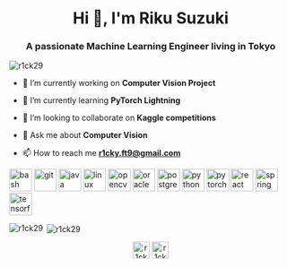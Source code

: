 <h1 align="center">Hi 👋, I'm Riku Suzuki</h1>
<h3 align="center">A passionate Machine Learning Engineer living in Tokyo</h3>

<p align="left"> <img src="https://komarev.com/ghpvc/?username=r1ck29" alt="r1ck29" /> </p>

- 🔭 I’m currently working on **Computer Vision Project**

- 🌱 I’m currently learning **PyTorch Lightning**

- 👯 I’m looking to collaborate on **Kaggle competitions**

- 💬 Ask me about **Computer Vision**

- 📫 How to reach me **r1cky.ft9@gmail.com**

<p align="left"><img src="https://www.vectorlogo.zone/logos/gnu_bash/gnu_bash-icon.svg" alt="bash" width="40" height="40"/> <img src="https://www.vectorlogo.zone/logos/git-scm/git-scm-icon.svg" alt="git" width="40" height="40"/> <img src="https://www.vectorlogo.zone/logos/java/java-icon.svg" alt="java" width="40" height="40"/> <img src="https://www.vectorlogo.zone/logos/linux/linux-icon.svg" alt="linux" width="40" height="40"/> <img src="https://www.vectorlogo.zone/logos/opencv/opencv-icon.svg" alt="opencv" width="40" height="40"/> <img src="https://www.vectorlogo.zone/logos/oracle/oracle-icon.svg" alt="oracle" width="40" height="40"/> <img src="https://www.vectorlogo.zone/logos/postgresql/postgresql-icon.svg" alt="postgresql" width="40" height="40"/> <img src="https://www.vectorlogo.zone/logos/python/python-icon.svg" alt="python" width="40" height="40"/> <img src="https://www.vectorlogo.zone/logos/pytorch/pytorch-icon.svg" alt="pytorch" width="40" height="40"/> <img 
src="https://www.vectorlogo.zone/logos/reactjs/reactjs-icon.svg"  alt="react" width="40" height="40"/> <img src="https://www.vectorlogo.zone/logos/springio/springio-icon.svg" alt="spring" width="40" height="40"/> <img src="https://www.vectorlogo.zone/logos/tensorflow/tensorflow-icon.svg" alt="tensorflow" width="40" height="40"/></p><p><img align="left" src="https://github-readme-stats.vercel.app/api/top-langs/?username=r1ck29&layout=compact&hide=html" alt="r1ck29" /></p>

<p>&nbsp;<img align="center" src="https://github-readme-stats.vercel.app/api?username=r1ck29&show_icons=true" alt="r1ck29" /></p>

<p align="center">
<a href="https://twitter.com/r1cky_90" target="blank"><img align="center" src="https://cdn.jsdelivr.net/npm/simple-icons@3.0.1/icons/twitter.svg" alt="r1cky_90" height="30" width="30" /></a>
<a href="https://kaggle.com/r1cky7" target="blank"><img align="center" src="https://cdn.jsdelivr.net/npm/simple-icons@3.0.1/icons/kaggle.svg" alt="r1cky7" height="30" width="30" /></a>
</p>
